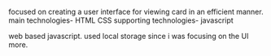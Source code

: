 focused on creating a user interface for viewing card in an efficient manner.
main technologies- HTML CSS
supporting technologies- javascript

web based javascript. used local storage since i was focusing on the UI more.
